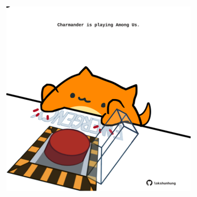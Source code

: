 <!-- built at 02/08/2022, 14:01:58 UTC -->
<p align="center">
  <img width="500" height="500" src="./ReadmeImage.svg">
</p>
